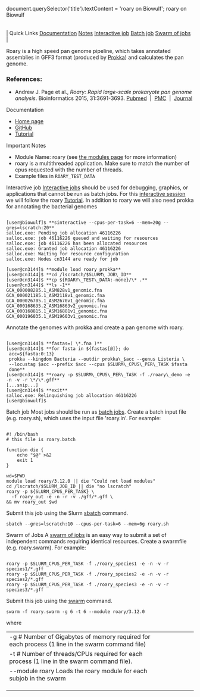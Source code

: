 

document.querySelector('title').textContent = 'roary on Biowulf';
roary on Biowulf


|  |
| --- |
| 
Quick Links
[Documentation](#doc)
[Notes](#notes)
[Interactive job](#int) 
[Batch job](#sbatch) 
[Swarm of jobs](#swarm) 
 |


 Roary is a high speed pan genome pipeline, which takes annotated assemblies
in GFF3 format (produced by 
[Prokka](https://hpc.nih.gov/apps/prokka.html)) and calculates the pan
genome.


### References:


* Andrew J. Page et al., *Roary: Rapid large-scale prokaryote pan genome analysis*. 
 Bioinformatics 2015, 31:3691-3693.
 [Pubmed](https://www.ncbi.nlm.nih.gov/pubmed/26198102)  | 
 [PMC](https://www.ncbi.nlm.nih.gov/pmc/articles/PMC4817141/)  | 
 [Journal](http://bioinformatics.oxfordjournals.org/content/31/22/3691.long)


Documentation
* [Home page](http://sanger-pathogens.github.io/Roary/)
* [GitHub](https://github.com/sanger-pathogens/Roary)
* [Tutorial](https://github.com/microgenomics/tutorials/blob/master/pangenome.md)


Important Notes
* Module Name: roary (see [the modules page](/apps/modules.html) for more information)
* roary is a multithreaded application. Make sure to match the number of cpus requested with the
 number of threads.
* Example files in `ROARY_TEST_DATA`



Interactive job
[Interactive jobs](/docs/userguide.html#int) should be used for debugging, graphics, or applications that cannot be run as batch jobs.
For this [interactive session](/docs/userguide.html#int) we will follow the
roary [Tutorial](https://github.com/microgenomics/tutorials/blob/master/pangenome.md). In addition
to roary we will also need prokka for annotating the bacterial genomes



```

[user@biowulf]$ **sinteractive --cpus-per-task=6 --mem=20g --gres=lscratch:20**
salloc.exe: Pending job allocation 46116226
salloc.exe: job 46116226 queued and waiting for resources
salloc.exe: job 46116226 has been allocated resources
salloc.exe: Granted job allocation 46116226
salloc.exe: Waiting for resource configuration
salloc.exe: Nodes cn3144 are ready for job

[user@cn3144]$ **module load roary prokka**
[user@cn3144]$ **cd /lscratch/$SLURM\_JOB\_ID**
[user@cn3144]$ **cp ${ROARY\_TEST\_DATA:-none}/\* .**
[user@cn3144]$ **ls -1**
GCA_000008285.1_ASM828v1_genomic.fna
GCA_000021185.1_ASM2118v1_genomic.fna
GCA_000026705.1_ASM2670v1_genomic.fna
GCA_000168635.2_ASM16863v2_genomic.fna
GCA_000168815.1_ASM16881v1_genomic.fna
GCA_000196035.1_ASM19603v1_genomic.fna

```

Annotate the genomes with prokka and create a pan genome with roary.



```

[user@cn3144]$ **fastas=( \*.fna )**
[user@cn3144]$ **for fasta in ${fastas[@]}; do
 acc=${fasta:0:13}
 prokka --kingdom Bacteria --outdir prokka\_$acc --genus Listeria \
 --locustag $acc --prefix $acc --cpus $SLURM\_CPUS\_PER\_TASK $fasta
 done**
[user@cn3144]$ **roary -p $SLURM\_CPUS\_PER\_TASK -f ./roary\_demo -e -n -v -r \*/\*.gff**
[...snip...]
[user@cn3144]$ **exit**
salloc.exe: Relinquishing job allocation 46116226
[user@biowulf]$

```


Batch job
Most jobs should be run as [batch jobs](/docs/userguide.html#submit).
Create a batch input file (e.g. roary.sh), which uses the input file 'roary.in'. For example:



```

#! /bin/bash
# this file is roary.batch

function die {
    echo "$@" >&2
    exit 1
}

wd=$PWD
module load roary/3.12.0 || die "Could not load modules"
cd /lscratch/$SLURM_JOB_ID || die "no lscratch"
roary -p ${SLURM_CPUS_PER_TASK} \
  -f roary_out -e -n -r -v ./gff/*.gff \
&& mv roary_out $wd

```

Submit this job using the Slurm [sbatch](/docs/userguide.html) command.



```
sbatch --gres=lscratch:10 --cpus-per-task=6 --mem=6g roary.sh
```

Swarm of Jobs 
A [swarm of jobs](/apps/swarm.html) is an easy way to submit a set of independent commands requiring identical resources.
Create a swarmfile (e.g. roary.swarm). For example:



```

roary -p $SLURM_CPUS_PER_TASK -f ./roary_species1 -e -n -v -r species1/*.gff
roary -p $SLURM_CPUS_PER_TASK -f ./roary_species2 -e -n -v -r species2/*.gff
roary -p $SLURM_CPUS_PER_TASK -f ./roary_species3 -e -n -v -r species3/*.gff

```

Submit this job using the [swarm](/apps/swarm.html) command.



```
swarm -f roary.swarm -g 6 -t 6 --module roary/3.12.0
```

where


|  |  |  |  |  |  |
| --- | --- | --- | --- | --- | --- |
| -g #  Number of Gigabytes of memory required for each process (1 line in the swarm command file)
 | -t #  Number of threads/CPUs required for each process (1 line in the swarm command file).
 | --module roary  Loads the roary module for each subjob in the swarm 
 | |
 | |
 | |








